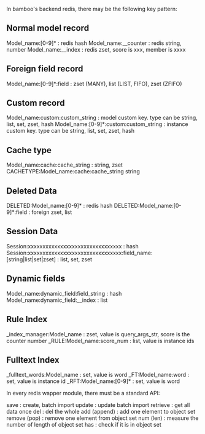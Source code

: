 In bamboo's backend redis, there may be the following key pattern:

Normal model record
--------------------
Model_name:[0-9]*		   :	redis hash
Model_name:__counter	   :	redis string, number
Model_name:__index		   :	redis zset, score is xxx, member is xxxx

Foreign field record
--------------------
Model_name:[0-9]*:field		   :	zset (MANY), list (LIST, FIFO), zset (ZFIFO)

Custom record
--------------------
Model_name:custom:custom_string			:	model custom key. type can be string, list, set, zset, hash
Model_name:[0-9]*:custom:custom_string	:	instance custom key. type can be string, list, set, zset, hash

Cache type
--------------------
Model_name:cache:cache_string			:	  string, zset
CACHETYPE:Model_name:cache:cache_string       string

Deleted Data
--------------------
DELETED:Model_name:[0-9]*  					: redis hash
DELETED:Model_name:[0-9]*:field   			: foreign zset, list

Session Data
-------------------
Session:xxxxxxxxxxxxxxxxxxxxxxxxxxxxxxxx	: hash
Session:xxxxxxxxxxxxxxxxxxxxxxxxxxxxxxxx:field_name:[string|list|set|zset]	: list, set, zset

Dynamic fields
-------------------
Model_name:dynamic_field:field_string		: hash
Model_name:dynamic_field:__index			: list

Rule Index
-------------------
_index_manager:Model_name					: zset, value is query_args_str, score is the counter number
_RULE:Model_name:score_num					: list, value is instance ids

Fulltext Index
-------------------
_fulltext_words:Model_name					: set, value is word
_FT:Model_name:word							: set, value is instance id
_RFT:Model_name:[0-9]*						: set, value is word





In every redis wapper module, there must be a standard API:

save	 	   : create, batch import
update		   : update batch import
retrieve	   : get all data once
del			   : del the whole
add (append)   : add one element to object set
remove (pop)   : remove one element from object set
num	(len)	   : measure the number of length of object set
has			   : check if it is in object set


